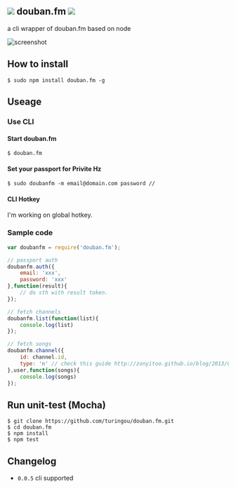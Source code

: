 ![](http://ww3.sinaimg.cn/large/61ff0de3gw1e77q7mth9dj200z00z3ya.jpg) douban.fm ![](https://badge.fury.io/js/douban.fm.png)
---
a cli wrapper of douban.fm based on node

![screenshot](http://ww1.sinaimg.cn/large/61ff0de3jw1e77q9b6ra9j20p00gkjsf.jpg)

## How to install

````
$ sudo npm install douban.fm -g
````

## Useage

### Use CLI

#### Start douban.fm
````
$ douban.fm
````

#### Set your passport for Privite Hz
````
$ sudo doubanfm -m email@domain.com password // 
````

#### CLI Hotkey

I'm working on global hotkey.

### Sample code

````javascript
var doubanfm = require('douban.fm');

// passport auth
doubanfm.auth({
    email: 'xxx',
    password: 'xxx'
},function(result){
    // do sth with result token.
});

// fetch channels
doubanfm.list(function(list){
    console.log(list)
});

// fetch songs
doubanfm.channel({
    id: channel.id,
    type: 'n' // check this guide http://zonyitoo.github.io/blog/2013/01/22/doubanfmbo-fang-qi-kai-fa-shou-ji/
},user,function(songs){
    console.log(songs)
});
````

## Run unit-test (Mocha)

````
$ git clone https://github.com/turingou/douban.fm.git
$ cd douban.fm
$ npm install 
$ npm test
````

## Changelog

- `0.0.5` cli supported